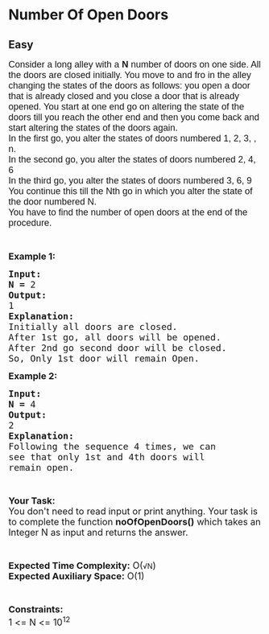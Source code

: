 # Number Of Open Doors
## Easy
<div class="problems_problem_content__Xm_eO" style="user-select: auto;"><p style="user-select: auto;"><span style="font-size: 18px; user-select: auto;"><span style="font-family: arial, helvetica, sans-serif; user-select: auto;">Consider a long alley with a <strong style="user-select: auto;">N</strong> number of doors on one side. All the doors are closed initially. You move to and fro in the alley changing the states of the doors as follows: you open a door that is already closed and you close a door that is already opened. You start at one end go on altering the state of the doors till you reach the other end and then you come back and start altering the states of the doors again.</span><br style="user-select: auto;">
<span style="font-family: arial, helvetica, sans-serif; user-select: auto;">In the first go, you alter the states of doors numbered 1, 2, 3,  , n.</span><br style="user-select: auto;">
<span style="font-family: arial, helvetica, sans-serif; user-select: auto;">In the second go, you alter the states of doors numbered 2, 4, 6</span><br style="user-select: auto;">
<span style="font-family: arial, helvetica, sans-serif; user-select: auto;">In the third go, you alter the states of doors numbered 3, 6, 9 </span><br style="user-select: auto;">
<span style="font-family: arial, helvetica, sans-serif; user-select: auto;">You continue this till the Nth go in which you alter the state of the door numbered N.</span><br style="user-select: auto;">
<span style="font-family: arial, helvetica, sans-serif; user-select: auto;">You have to find the number of open doors at the end of the procedure.</span></span></p>

<p style="user-select: auto;">&nbsp;</p>

<p style="user-select: auto;"><span style="font-size: 18px; user-select: auto;"><strong style="user-select: auto;">Example 1:</strong></span></p>

<pre style="position: relative; user-select: auto;"><span style="font-size: 18px; user-select: auto;"><strong style="user-select: auto;">Input:
N =</strong> 2</span>
<span style="font-size: 18px; user-select: auto;"><strong style="user-select: auto;">Output:</strong></span>
<span style="font-size: 18px; user-select: auto;">1</span>
<span style="font-size: 18px; user-select: auto;"><strong style="user-select: auto;">Explanation:</strong></span>
<span style="font-size: 18px; user-select: auto;">Initially all doors are closed.
After 1st go, all doors will be opened.
After 2nd go second door will be closed.
So, Only 1st door will remain Open.</span><div class="open_grepper_editor" title="Edit &amp; Save To Grepper" style="user-select: auto;"></div></pre>

<p style="user-select: auto;"><span style="font-size: 18px; user-select: auto;"><strong style="user-select: auto;">Example 2:</strong></span></p>

<pre style="position: relative; user-select: auto;"><span style="font-size: 18px; user-select: auto;"><strong style="user-select: auto;">Input:
N =</strong> 4</span>
<span style="font-size: 18px; user-select: auto;"><strong style="user-select: auto;">Output:</strong></span>
<span style="font-size: 18px; user-select: auto;">2</span>
<span style="font-size: 18px; user-select: auto;"><strong style="user-select: auto;">Explanation:</strong></span>
<span style="font-size: 18px; user-select: auto;">Following the sequence 4 times, we can
see that only 1st and 4th doors will
remain open.</span><div class="open_grepper_editor" title="Edit &amp; Save To Grepper" style="user-select: auto;"></div></pre>

<p style="user-select: auto;">&nbsp;</p>

<p style="user-select: auto;"><span style="font-size: 18px; user-select: auto;"><strong style="user-select: auto;">Your Task:</strong><br style="user-select: auto;">
You don't need to read input or print anything. Your task is to complete the function <strong style="user-select: auto;">noOfOpenDoors()</strong> which takes an Integer N as input and returns the answer.</span></p>

<p style="user-select: auto;">&nbsp;</p>

<p style="user-select: auto;"><span style="font-size: 18px; user-select: auto;"><strong style="user-select: auto;">Expected Time Complexity:</strong> O(</span>√N<span style="font-size: 18px; user-select: auto;">)<br style="user-select: auto;">
<strong style="user-select: auto;">Expected Auxiliary Space:</strong> O(1)</span></p>

<p style="user-select: auto;">&nbsp;</p>

<p style="user-select: auto;"><span style="font-size: 18px; user-select: auto;"><strong style="user-select: auto;">Constraints:</strong></span><br style="user-select: auto;">
<span style="font-size: 18px; user-select: auto;">1 &lt;= N &lt;= 10<sup style="user-select: auto;">12</sup></span></p>
</div>